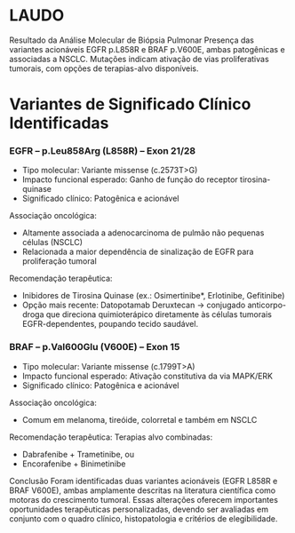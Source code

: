 ﻿# LAUDO
Resultado da Análise Molecular de Biópsia Pulmonar
Presença das variantes acionáveis EGFR p.L858R e BRAF p.V600E, ambas patogênicas e associadas a NSCLC. Mutações indicam ativação de vias proliferativas tumorais, com opções de terapias-alvo disponíveis.


# Variantes de Significado Clínico Identificadas
### EGFR – p.Leu858Arg (L858R) – Exon 21/28
* Tipo molecular: Variante missense (c.2573T>G)
* Impacto funcional esperado: Ganho de função do receptor tirosina-quinase
* Significado clínico: Patogênica e acionável


Associação oncológica:
* Altamente associada a adenocarcinoma de pulmão não pequenas células (NSCLC)
* Relacionada a maior dependência de sinalização de EGFR para proliferação tumoral


Recomendação terapêutica:
* Inibidores de Tirosina Quinase (ex.: Osimertinibe*, Erlotinibe, Gefitinibe)
* Opção mais recente: Datopotamab Deruxtecan → conjugado anticorpo-droga que direciona quimioterápico diretamente às células tumorais EGFR-dependentes, poupando tecido saudável.


### BRAF – p.Val600Glu (V600E) – Exon 15
* Tipo molecular: Variante missense (c.1799T>A)
* Impacto funcional esperado: Ativação constitutiva da via MAPK/ERK
* Significado clínico: Patogênica e acionável


Associação oncológica:
* Comum em melanoma, tireóide, colorretal e também em NSCLC


Recomendação terapêutica:
Terapias alvo combinadas:
   * Dabrafenibe + Trametinibe, ou
   * Encorafenibe + Binimetinibe














Conclusão
Foram identificadas duas variantes acionáveis (EGFR L858R e BRAF V600E), ambas amplamente descritas na literatura científica como motoras do crescimento tumoral. Essas alterações oferecem importantes oportunidades terapêuticas personalizadas, devendo ser avaliadas em conjunto com o quadro clínico, histopatologia e critérios de elegibilidade.